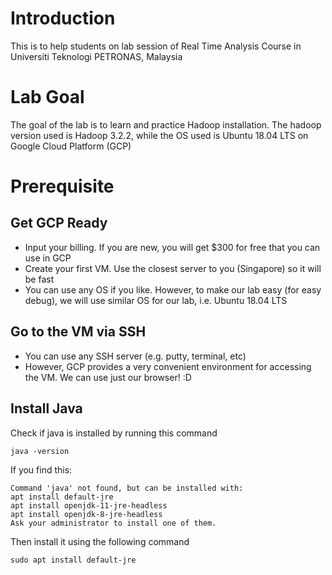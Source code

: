 # Introduction

This is to help students on lab session of Real Time Analysis Course in Universiti Teknologi PETRONAS, Malaysia 

# Lab Goal

The goal of the lab is to learn and practice Hadoop installation. The hadoop version used is Hadoop 3.2.2, while the OS used is Ubuntu 18.04 LTS on Google Cloud Platform (GCP)

# Prerequisite

## Get GCP Ready

* Input your billing. If you are new, you will get $300 for free that you can use in GCP
* Create your first VM. Use the closest server to you (Singapore) so it will be fast
* You can use any OS if you like. However, to make our lab easy (for easy debug), we will use similar OS for our lab, i.e. Ubuntu 18.04 LTS

## Go to the VM via SSH

* You can use any SSH server (e.g. putty, terminal, etc)
* However, GCP provides a very convenient environment for accessing the VM. We can use just our browser! :D

## Install Java

Check if java is installed by running this command

```
java -version
```
If you find this:

```
Command 'java' not found, but can be installed with:
apt install default-jre            
apt install openjdk-11-jre-headless
apt install openjdk-8-jre-headless 
Ask your administrator to install one of them.
```

Then install it using the following command

```
sudo apt install default-jre
```
